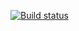 [![Build status](https://ci.appveyor.com/api/projects/status/8607amx5uwnw90tx?svg=true)](https://ci.appveyor.com/project/Watsupkin/api-ci)